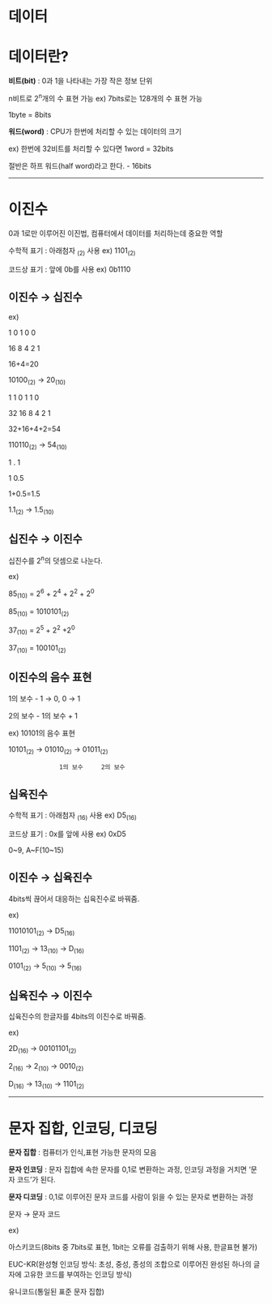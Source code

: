 # 데이터

# 데이터란?

**비트(bit)** : 0과 1을 나타내는 가장 작은 정보 단위

n비트로 2<sup>n</sup>개의 수 표현 가능 ex) 7bits로는 128개의 수 표현 가능

1byte = 8bits

**워드(word)** : CPU가 한번에 처리할 수 있는 데이터의 크기

ex) 한번에 32비트를 처리할 수 있다면 1word = 32bits

절반은 하프 워드(half word)라고 한다. - 16bits

---

# 이진수

0과 1로만 이루어진 이진법, 컴퓨터에서 데이터를 처리하는데 중요한 역할

수학적 표기 : 아래첨자 <sub>(2)</sub> 사용     ex) 1101<sub>(2)</sub>

코드상 표기 : 앞에 0b를 사용     ex) 0b1110

## 이진수 → 십진수

ex) 

1   0   1   0   0

16  8  4   2   1

16+4=20

10100<sub>(2)</sub> → 20<sub>(10)</sub>

1     1     0     1     1     0   

32  16    8     4     2     1

32+16+4+2=54

110110<sub>(2)</sub> → 54<sub>(10)</sub>

1   .   1

1      0.5

1+0.5=1.5

1.1<sub>(2)</sub> → 1.5<sub>(10)</sub>

## 십진수 → 이진수

십진수를 2<sup>n</sup>의 덧셈으로 나눈다.

ex) 

85<sub>(10)</sub> = 2<sup>6</sup> + 2<sup>4</sup> + 2<sup>2</sup> + 2<sup>0</sup>

85<sub>(10)</sub> = 1010101<sub>(2)</sub>

37<sub>(10)</sub> = 2<sup>5</sup> + 2<sup>2</sup> +2<sup>0</sup>

37<sub>(10)</sub>  = 100101<sub>(2)</sub>

## 이진수의 음수 표현

1의 보수 - 1 → 0, 0 → 1

2의 보수 - 1의 보수 + 1

ex) 10101의 음수 표현 

10101<sub>(2)</sub> → 01010<sub>(2)</sub> → 01011<sub>(2)</sub>

                  1의 보수     2의 보수

## 십육진수

수학적 표기 : 아래첨자 <sub>(16)</sub> 사용    ex) D5<sub>(16)</sub>

코드상 표기 : 0x를 앞에 사용    ex) 0xD5

0~9, A~F(10~15)

## 이진수 → 십육진수

4bits씩 끊어서 대응하는 십육진수로 바꿔줌.

ex)

11010101<sub>(2)</sub> → D5<sub>(16)</sub>

1101<sub>(2)</sub> → 13<sub>(10)</sub> → D<sub>(16)</sub>

0101<sub>(2)</sub> → 5<sub>(10)</sub> → 5<sub>(16)</sub>

## 십육진수 → 이진수

십육진수의 한글자를 4bits의 이진수로 바꿔줌.

ex)

2D<sub>(16)</sub> → 00101101<sub>(2)</sub>

2<sub>(16)</sub> → 2<sub>(10)</sub> → 0010<sub>(2)</sub>

D<sub>(16)</sub> → 13<sub>(10)</sub> → 1101<sub>(2)</sub>

---

# 문자 집합, 인코딩, 디코딩

**문자 집합** : 컴퓨터가 인식,표현 가능한 문자의 모음

**문자 인코딩** : 문자 집합에 속한 문자를 0,1로 변환하는 과정, 인코딩 과정을 거치면 ‘문자 코드’가 된다.

**문자 디코딩** : 0,1로 이루어진 문자 코드를 사람이 읽을 수 있는 문자로 변환하는 과정

문자 → 문자 코드

ex)

아스키코드(8bits 중 7bits로 표현, 1bit는 오류를 검출하기 위해 사용, 한글표현 불가)

EUC-KR(완성형 인코딩 방식: 초성, 중성, 종성의 조합으로 이루어진 완성된 하나의 글자에 고유한 코드를 부여하는 인코딩 방식)

유니코드(통일된 표준 문자 집합)
